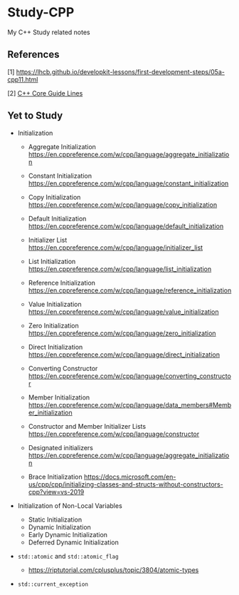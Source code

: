# Study-CPP

My C++ Study related notes

## References

[1] <https://lhcb.github.io/developkit-lessons/first-development-steps/05a-cpp11.html>

[2] [C++ Core Guide Lines](http://isocpp.github.io/CppCoreGuidelines/CppCoreGuidelines)

## Yet to Study

- Initialization
  - Aggregate Initialization <https://en.cppreference.com/w/cpp/language/aggregate_initialization>
  - Constant Initialization <https://en.cppreference.com/w/cpp/language/constant_initialization>
  - Copy Initialization <https://en.cppreference.com/w/cpp/language/copy_initialization>
  - Default Initialization <https://en.cppreference.com/w/cpp/language/default_initialization>
  - Initializer List <https://en.cppreference.com/w/cpp/language/initializer_list>
  - List Initialization <https://en.cppreference.com/w/cpp/language/list_initialization>
  - Reference Initialization <https://en.cppreference.com/w/cpp/language/reference_initialization>
  - Value Initialization <https://en.cppreference.com/w/cpp/language/value_initialization>
  - Zero Initialization <https://en.cppreference.com/w/cpp/language/zero_initialization>

  - Direct Initialization <https://en.cppreference.com/w/cpp/language/direct_initialization>
  - Converting Constructor <https://en.cppreference.com/w/cpp/language/converting_constructor>
  - Member Initialization <https://en.cppreference.com/w/cpp/language/data_members#Member_initialization>
  - Constructor and Member Initializer Lists <https://en.cppreference.com/w/cpp/language/constructor>
  - Designated initializers <https://en.cppreference.com/w/cpp/language/aggregate_initialization>

  - Brace Initialization <https://docs.microsoft.com/en-us/cpp/cpp/initializing-classes-and-structs-without-constructors-cpp?view=vs-2019>

- Initialization of Non-Local Variables
  - Static Initialization
  - Dynamic Initialization
  - Early Dynamic Initialization
  - Deferred Dynamic Initialization

- `std::atomic` and `std::atomic_flag`
  - <https://riptutorial.com/cplusplus/topic/3804/atomic-types>
- `std::current_exception`
